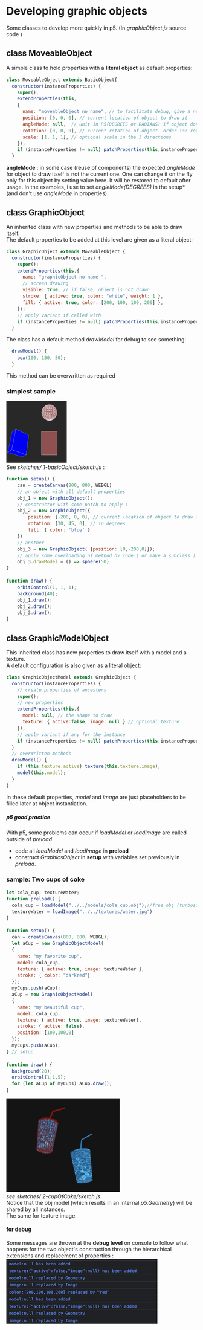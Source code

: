 # Developing graphic objects 
Some classes to develop more quickly in p5. 
(In *graphicObject.js* source code )
## class MoveableObject 
A simple class to hold properties with a **literal object** as default properties: 
``` javascript 
class MoveableObject extends BasicObject{
  constructor(instanceProperties) {
    super();
    extendProperties(this,
    {
      name: "moveableObject no name", // to facilitate debug, give a name to your objects
      position: [0, 0, 0], // current location of object to draw it
      angleMode: null,  // unit in P5(DEGREES or RADIANS) if object don't use current one 
      rotation: [0, 0, 0], // current rotation of object. order is: rotateX, then Y , then Z
      scale: [1, 1, 1], // optional scale in the 3 directions
    });
    if (instanceProperties != null) patchProperties(this,instanceProperties);
  }
  ```   
   **angleMode** : in some case (reuse of components) the expected *angleMode* for object to draw itself is not the current one. One can change it on the fly only for this object by setting value here. It will be restored to default after usage.
  In the examples, i use to set *angleMode(DEGREES)* in the setup* (and don't use *angleMode* in properties) 

## class GraphicObject
An inherited class with new properties and methods to be able to draw itself.  
The default properties to be added at this level are given as a literal object:    
```javascript 
class GraphicObject extends MoveableObject {
  constructor(instanceProperties) {
    super();
    extendProperties(this,{
      name: "graphicObject no name ", 
      // screen drawing
      visible: true, // if false, object is not drawn
      stroke: { active: true, color: "white", weight: 1 },
      fill: { active: true, color: [200, 100, 100, 200] },
    });
    // apply variant if called with
    if (instanceProperties != null) patchProperties(this,instanceProperties);
  }
``` 
The class has a default method *drawModel* for debug to see something:
``` javascript   
  drawModel() {
    box(100, 150, 50);
  }   
```
This method can be overwritten as required
### simplest sample 
  
<img src = "../img/forDoc/threeObjects.png"  width = 160></img>   
See *sketches/ 1-basicObject/sketch.js* :   

```javascript 
function setup() {
    can = createCanvas(800, 800, WEBGL)
    // an object with all default properties
    obj_1 = new GraphicObject();
    // constructor with some patch to apply :
    obj_2 = new GraphicObject({
        position: [-200, 0, 0], // current location of object to draw it
        rotation: [30, 45, 0], // in degrees
        fill: { color: 'blue' }
    })
    // another 
    obj_3 = new GraphicObject( {position: [0,-200,0]});
    // apply some overloading of method by code ( or make a subclass )
    obj_3.drawModel = () => sphere(50)
}

function draw() {
    orbitControl(1, 1, 1);
    background(40);
    obj_1.draw();
    obj_2.draw();
    obj_3.draw();
}
``` 
## class GraphicModelObject 
This inherited class has new properties to draw itself with a model and a texture.  
A default configuration is also given as a  literal object:  
```javascript
class GraphicObjectModel extends GraphicObject {
  constructor(instanceProperties) {
    // create properties of ancesters 
    super(); 
    // new properties 
    extendProperties(this,{
      model: null, // the shape to draw
      texture: { active:false, image: null } // optional texture
    });
    // apply variant if any for the instance
    if (instanceProperties != null) patchProperties(this,instanceProperties);
  }
  // overWritten methods
  drawModel() {
    if (this.texture.active) texture(this.texture.image);
    model(this.model);
  }
}
```
In these default properties, *model* and *image* are just placeholders to be filled later at object instantiation.   
##### p5 good practice  
With p5, some problems can occur if *loadModel* or *loadImage* are called outside of *preload*.   
  - code all *loadModel* and *loadImage* in **preload** 
  - construct *GraphicsObject* in **setup** with variables set previously in *preload*. 
  
### sample: Two cups of coke 

```javascript 
let cola_cup, textureWater;
function preload() {
  cola_cup = loadModel("../../models/cola_cup.obj");//free obj (turbosquid.com author:rozenkrantz)
  textureWater = loadImage("../../textures/water.jpg")
}

function setup() {
  can = createCanvas(800, 800, WEBGL);
  let aCup = new GraphicObjectModel(
  {
    name: "my favorite cup",
    model: cola_cup,
    texture: { active: true, image: textureWater },
    stroke: { color: "darkred"}
  });
  myCups.push(aCup);
  aCup = new GraphicObjectModel(
  {
    name: "my beautiful cup",
    model: cola_cup,
    texture: { active: true, image: textureWater},
    stroke: { active: false},
    position: [100,100,0]
  });
  myCups.push(aCup);
} // setup

function draw() {
  background(20);
  orbitControl(1,1,5);
  for (let aCup of myCups) aCup.draw();
}
```
<img src = "../img/forDoc/twoCups.png" width = "300"></img>   
*see sketches/ 2-cupOfCoke/sketch.js*  
Notice that the obj model (which results in an internal *p5.Geometry*) will be shared by all instances.   
The same for texture image.  
#### for debug 
Some messages are thrown at the **debug level** on console to follow what happens for the two object's construction through the hierarchical extensions and replacement of properties :    
<img src = "../img/forDoc/verboseSample.png" width = "400"></img>   
